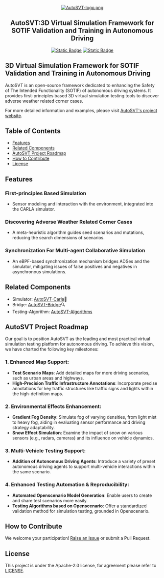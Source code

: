 <p align="center">
<a href="https://github.com/idslab-autosec/AutoSVT"><img alt="AutoSVT-logo.png" src="https://github.com/idslab-autosec/AutoSVT/blob/main/img/logo-white.jpeg"></a>
</p>
<h2 align="center">AutoSVT:3D Virtual Simulation Framework for SOTIF Validation and Training in Autonomous Driving</h2>
<p align="center">
<a href="https://github.com/idslab-autosec/AutoSVT"><img alt="Static Badge" src="https://img.shields.io/badge/license-Apache2.0-green"></a>
<a href="https://github.com/idslab-autosec/AutoSVT"><img alt="Static Badge" src="https://img.shields.io/badge/release-v0.1.1-blue"></a>
</p>

## **3D Virtual Simulation Framework for SOTIF Validation and Training in Autonomous Driving**

AutoSVT is an open-source framework dedicated to enhancing the Safety of The Intended Functionality (SOTIF) of autonomous driving systems. It provides first-principles based 3D virtual simulation testing tools to discover adverse weather related corner cases.

For more detailed information and examples, please visit [AutoSVT's project website](https://idslab-autosec.github.io/).

## **Table of Contents**
- [Features](#features)
- [Related Components](#related-components)
- [AutoSVT Project Roadmap](#autosvt-project-roadmap)
- [How to Contribute](#how-to-contribute)
- [License](#license)
## **Features**

### **First-principles Based Simulation** 
- Sensor modeling and interaction with the environment, integrated into the CARLA simulator.

### **Discovering Adverse Weather Related Corner Cases** 
- A meta-heuristic algorithm guides seed scenarios and mutations, reducing the search dimensions of scenarios.

### **Synchronization For Multi-agent Collaborative Simulation** 
- An eBPF-based synchronization mechanism bridges ADSes and the simulator, mitigating issues of false positives and negatives in asynchronous simulations.







## **Related Components**

- Simulator: [AutoSVT-Carla](https://github.com/idslab-autosec/AutoSVT-carla)🔩
- Bridge: [AutoSVT-Bridge](https://github.com/idslab-autosec/AutoSVT-Carla-Apollo-Bridge)🔍
- Testing-Algorithm: [AutoSVT-Algorithms](https://github.com/idslab-autosec/AutoSVT-Algorithms)

## **AutoSVT Project Roadmap**

Our goal is to position AutoSVT as the leading and most practical virtual simulation testing platform for autonomous driving. To achieve this vision, we have charted the following key milestones:

### 1. **Enhanced Map Support**:
   - **Test Scenario Maps**: Add detailed maps for more driving scenarios, such as urban areas and highways.
   - **High-Precision Traffic Infrastructure Annotations**: Incorporate precise annotations for key traffic structures like traffic signs and lights within the high-definition maps.

### 2. **Environmental Effects Enhancement**:
   - **Gradient Fog Density**: Simulate fog of varying densities, from light mist to heavy fog, aiding in evaluating sensor performance and driving strategy adaptability.
   - **Snow Effect Simulation**: Examine the impact of snow on various sensors (e.g., radars, cameras) and its influence on vehicle dynamics.

### 3. **Multi-Vehicle Testing Support**:
   - **Addition of Autonomous Driving Agents**: Introduce a variety of preset autonomous driving agents to support multi-vehicle interactions within the same scenario.

### 4. **Enhanced Testing Automation & Reproducibility**:
   - **Automated Openscenario Model Generation**: Enable users to create and share test scenarios more easily.
   - **Testing Algorithms based on Openscenario**: Offer a standardized validation method for simulation testing, grounded in Openscenario.



## **How to Contribute**

We welcome your participation! [Raise an Issue](https://github.com/idslab-autosec/AutoSVT/issues/new) or submit a Pull Request.

## **License**

This project is under the Apache-2.0 license, for agreement please refer to [LICENSE](https://github.com/idslab-autosec/AutoSVT/blob/main/LICENSE).
